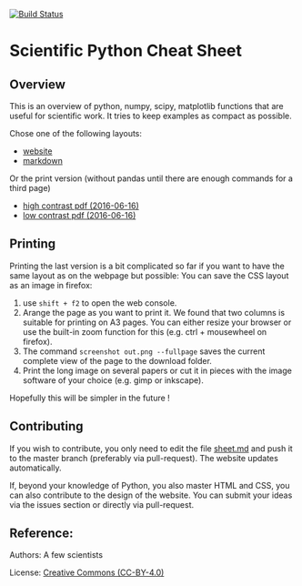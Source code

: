 [![Build Status](https://travis-ci.org/IPGP/scientific_python_cheat_sheet.svg?branch=master)](https://travis-ci.org/IPGP/scientific_python_cheat_sheet)

# Scientific Python Cheat Sheet

## Overview
This is an overview of python, numpy, scipy, matplotlib functions that are
useful for scientific work. It tries to keep examples as compact as possible.

Chose one of the following layouts:
* [website](https://ipgp.github.io/scientific_python_cheat_sheet)
* [markdown](sheet.md)

Or the print version (without pandas until there are enough commands for a
third page)
* [high contrast pdf (2016-06-16)](print_version/high_contrast.pdf)
* [low contrast pdf (2016-06-16)](print_version/low_contrast.pdf)

## Printing
Printing the last version is a bit complicated so far if you want to have the
same layout as on the webpage but possible: You can save the CSS layout as an
image in firefox: 

1. use `shift + f2` to open the web console. 
2. Arange the page as you want to print it. We found that two columns is
   suitable for printing on A3 pages. You can either resize your browser or use
   the built-in zoom function for this (e.g. ctrl + mousewheel on firefox).
3. The command `screenshot out.png --fullpage` saves the current complete view
   of the page to the download folder.
4. Print the long image on several papers or cut it in pieces with the image
   software of your choice (e.g. gimp or inkscape). 

Hopefully this will be simpler in the future !

## Contributing
If you wish to contribute, you only need to edit the file [sheet.md](sheet.md)
and push it to the master branch (preferably via pull-request). The website
updates automatically. 

If, beyond your knowledge of Python, you also master HTML and CSS, you can also
contribute to the design of the website. You can submit your ideas via the
issues section or directly via pull-request.

## Reference:
Authors: A few scientists

License: [Creative Commons (CC-BY-4.0)](LICENSE)
